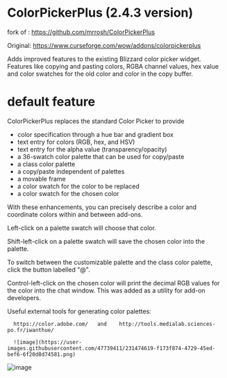 # ColorPickerPlus (2.4.3 version)
fork of : https://github.com/mrrosh/ColorPickerPlus

Original: https://www.curseforge.com/wow/addons/colorpickerplus

Adds improved features to the existing Blizzard color picker widget. Features
like copying and pasting colors, RGBA channel values, hex value and color
swatches for the old color and color in the copy buffer.

# default feature 

ColorPickerPlus replaces the standard Color Picker to provide

- color specification through a hue bar and gradient box
- text entry for colors (RGB, hex, and HSV)
- text entry for the alpha value (transparency/opacity)
- a 36-swatch color palette that can be used for copy/paste
- a class color palette
- a copy/paste independent of palettes
- a movable frame
- a color swatch for the color to be replaced
- a color swatch for the chosen color

With these enhancements, you can precisely describe a color and coordinate colors within and between add-ons.

 

Left-click on a palette swatch will choose that color.

Shift-left-click on a palette swatch will save the chosen color into the palette.

To switch between the customizable palette and the class color palette, click the button labelled "@".

 

Control-left-click on the chosen color will print the decimal RGB values for the color into the chat window. This was added as a utility for add-on developers.

 

Useful external tools for generating color palettes:

      https://color.adobe.com/   and    http://tools.medialab.sciences-po.fr/iwanthue/
      
      ![image](https://user-images.githubusercontent.com/47739411/231474619-f173f874-4729-45ed-bef6-6f20d8d74581.png)
      
      
![image](https://user-images.githubusercontent.com/47739411/231474771-9fa1adc1-7779-4ee1-956c-c01da9b52a7a.png)

